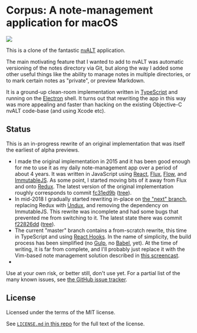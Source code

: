 # Corpus: A note-management application for macOS

![](https://raw.githubusercontent.com/wincent/corpus/media/corpus.png)

This is a clone of the fantastic [nvALT](https://brettterpstra.com/projects/nvalt/) application.

The main motivating feature that I wanted to add to nvALT was automatic versioning of the notes directory via Git, but along the way I added some other useful things like the ability to manage notes in multiple directories, or to mark certain notes as "private", or preview Markdown.

It is a ground-up clean-room implementation written in [TypeScript](https://www.typescriptlang.org/) and running on the [Electron](https://electronjs.org/) shell. It turns out that rewriting the app in this way was more appealing and faster than hacking on the existing Objective-C nvALT code-base (and using Xcode etc).

## Status

This is an in-progress rewrite of an original implementation that was itself the earliest of alpha previews.

- I made the original implementation in 2015 and it has been good enough for me to use it as my daily note-management app over a period of about 4 years. It was written in JavaScript using [React](https://reactjs.org/), [Flux](https://facebook.github.io/flux/), [Flow](https://flow.org/), and [ImmutableJS](https://immutable-js.github.io/immutable-js/). As some point, I started moving bits of it away from Flux and onto [Redux](https://redux.js.org/). The latest version of the original implementation roughly corresponds to commit [fc31ed9b](https://github.com/wincent/corpus/commit/fc31ed9b8cd72742088c935c7abdd18fce58860e) ([tree](https://github.com/wincent/corpus/tree/fc31ed9b8cd72742088c935c7abdd18fce58860e)).
- In mid-2018 I gradually started rewriting in-place on [the "next" branch](https://github.com/wincent/corpus/tree/next), replacing Redux with [Undux](https://undux.org/), and removing the dependency on ImmutableJS. This rewrite was incomplete and had some bugs that prevented me from switching to it. The latest state there was commit [f22826dd](https://github.com/wincent/corpus/commit/f22826ddf6daad07dc20cae90493b5d975a76270) ([tree](https://github.com/wincent/corpus/tree/f22826ddf6daad07dc20cae90493b5d975a76270)).
- The current "master" branch contains a from-scratch rewrite, this time in TypeScript and using [React Hooks](https://reactjs.org/docs/hooks-intro.html). In the name of simplicity, the build process has been simplified (no [Gulp](https://gulpjs.com/), no [Babel](https://babeljs.io/), yet). At the time of writing, it is far from complete, and I'll probably just replace it with the Vim-based note management solution described in [this screencast](https://youtu.be/KRlNBcYw74I).
-
Use at your own risk, or better still, don't use yet. For a partial list of the many known issues, see [the GitHub issue tracker](https://github.com/wincent/corpus/issues).

## License

Licensed under the terms of the MIT license.

See [`LICENSE.md` in this repo](./LICENSE.md) for the full text of the license.
